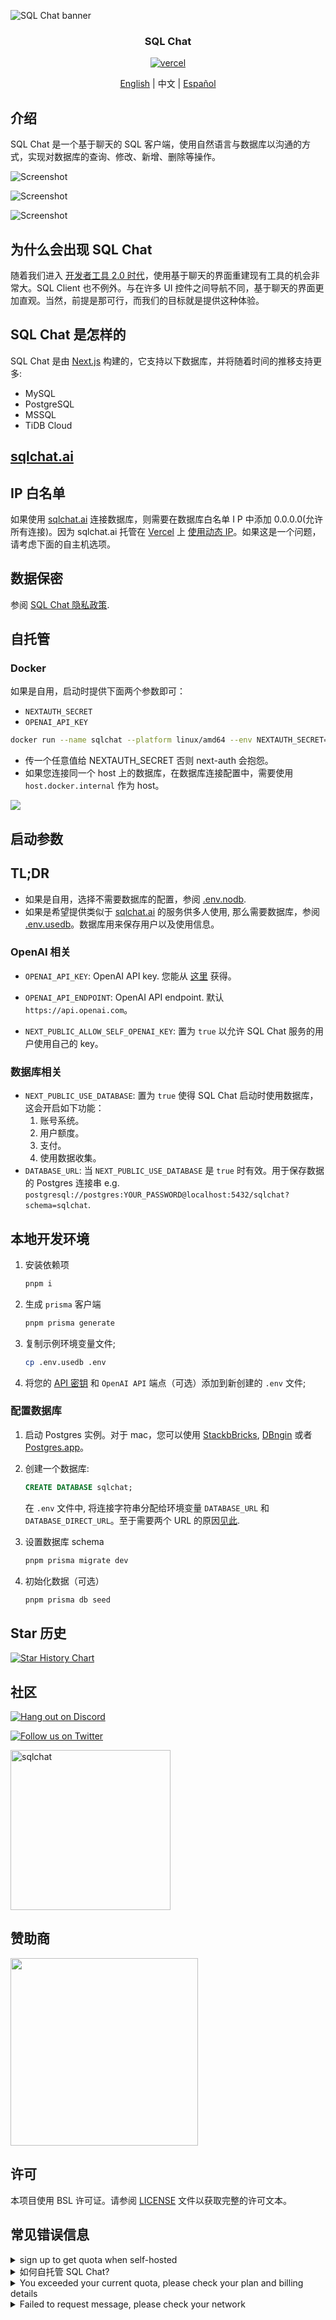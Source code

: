 ![SQL Chat banner](https://raw.githubusercontent.com/sqlchat/sqlchat/main/public/banner.webp)

<div align="center">
  <h3>SQL Chat</h3>
  <a href="https://vercel.com/new/clone?repository-url=https%3A%2F%2Fgithub.com%2Fsqlchat%2Fsqlchat&env=OPENAI_API_KEY">
    <img src="https://img.shields.io/badge/deploy%20on-Vercel-brightgreen.svg?style=for-the-badge&logo=vercel" alt="vercel">
  </a>
  <p><a href="README.md">English</a> | 中文 | <a href="README.es-ES.md">Español</a></p>
</div>

## 介绍

SQL Chat 是一个基于聊天的 SQL 客户端，使用自然语言与数据库以沟通的方式，实现对数据库的查询、修改、新增、删除等操作。

![Screenshot](https://raw.githubusercontent.com/sqlchat/sqlchat/main/public/screenshot1.webp)

![Screenshot](https://raw.githubusercontent.com/sqlchat/sqlchat/main/public/screenshot2.webp)

![Screenshot](https://raw.githubusercontent.com/sqlchat/sqlchat/main/public/screenshot3.webp)

## 为什么会出现 SQL Chat

随着我们进入 [开发者工具 2.0 时代](https://www.sequoiacap.com/article/ai-powered-developer-tools/)，使用基于聊天的界面重建现有工具的机会非常大。SQL Client 也不例外。与在许多 UI 控件之间导航不同，基于聊天的界面更加直观。当然，前提是那可行，而我们的目标就是提供这种体验。

## SQL Chat 是怎样的

SQL Chat 是由 [Next.js](https://nextjs.org/) 构建的，它支持以下数据库，并将随着时间的推移支持更多:

- MySQL
- PostgreSQL
- MSSQL
- TiDB Cloud

## [sqlchat.ai](https://sqlchat.ai)

## IP 白名单

如果使用 [sqlchat.ai](https://sqlchat.ai) 连接数据库，则需要在数据库白名单 I P 中添加 0.0.0.0(允许所有连接)。因为 sqlchat.ai 托管在 [Vercel](https://vercel.com/) 上 [使用动态 IP](https://vercel.com/guides/how-to-allowlist-deployment-ip-address)。如果这是一个问题，请考虑下面的自主机选项。

## 数据保密

参阅 [SQL Chat 隐私政策](https://sqlchat.ai/privacy).

## 自托管

### Docker

如果是自用，启动时提供下面两个参数即可：

- `NEXTAUTH_SECRET`
- `OPENAI_API_KEY`

```bash
docker run --name sqlchat --platform linux/amd64 --env NEXTAUTH_SECRET="$(openssl rand -hex 5)" --env OPENAI_API_KEY=<<YOUR OPENAI KEY>> -p 3000:3000 --hostname localhost sqlchat/sqlchat
```

- 传一个任意值给 NEXTAUTH_SECRET 否则 next-auth 会抱怨。
- 如果您连接同一个 host 上的数据库，在数据库连接配置中，需要使用 `host.docker.internal` 作为 host。

<img src="https://raw.githubusercontent.com/sqlchat/sqlchat/main/docs/docker-connection-setting.webp" />

## 启动参数

## TL;DR

- 如果是自用，选择不需要数据库的配置，参阅 [.env.nodb](https://github.com/sqlchat/sqlchat/blob/main/.env.nodb).
- 如果是希望提供类似于 [sqlchat.ai](https://sqlchat.ai) 的服务供多人使用, 那么需要数据库，参阅 [.env.usedb](https://github.com/sqlchat/sqlchat/blob/main/.env.usedb)。数据库用来保存用户以及使用信息。

### OpenAI 相关

- `OPENAI_API_KEY`: OpenAI API key. 您能从 [这里](https://beta.openai.com/docs/developer-quickstart/api-keys) 获得。

- `OPENAI_API_ENDPOINT`: OpenAI API endpoint. 默认 `https://api.openai.com`。

- `NEXT_PUBLIC_ALLOW_SELF_OPENAI_KEY`: 置为 `true` 以允许 SQL Chat 服务的用户使用自己的 key。

### 数据库相关

- `NEXT_PUBLIC_USE_DATABASE`: 置为 `true` 使得 SQL Chat 启动时使用数据库，这会开启如下功能：
  1. 账号系统。
  1. 用户额度。
  1. 支付。
  1. 使用数据收集。
- `DATABASE_URL`: 当 `NEXT_PUBLIC_USE_DATABASE` 是 `true` 时有效。用于保存数据的 Postgres 连接串 e.g. `postgresql://postgres:YOUR_PASSWORD@localhost:5432/sqlchat?schema=sqlchat`.

## 本地开发环境

1. 安装依赖项

   ```bash
   pnpm i
   ```

1. 生成 `prisma` 客户端

   ```bash
   pnpm prisma generate
   ```

1. 复制示例环境变量文件;

   ```bash
   cp .env.usedb .env
   ```

1. 将您的 [API 密钥](https://platform.openai.com/account/api-keys) 和 `OpenAI API` 端点（可选）添加到新创建的 `.env` 文件;

### 配置数据库

1. 启动 Postgres 实例。对于 mac，您可以使用 [StackbBricks](https://stackbricks.app/), [DBngin](https://dbngin.com/) 或者 [Postgres.app](https://postgresapp.com/)。

1. 创建一个数据库:

   ```sql
   CREATE DATABASE sqlchat;
   ```

   在 `.env` 文件中, 将连接字符串分配给环境变量 `DATABASE_URL` 和 `DATABASE_DIRECT_URL`。至于需要两个 URL 的原因[见此](https://www.prisma.io/docs/data-platform/data-proxy/prisma-cli-with-data-proxy#set-a-direct-database-connection-url-in-your-prisma-schema).

1. 设置数据库 schema

   ```bash
   pnpm prisma migrate dev
   ```

1. 初始化数据（可选）

   ```bash
   pnpm prisma db seed
   ```

## Star 历史

[![Star History Chart](https://api.star-history.com/svg?repos=sqlchat/sqlchat&type=Date)](https://star-history.com/#sqlchat/sqlchat&Date)

## 社区

[![Hang out on Discord](https://img.shields.io/badge/%20-Hang%20out%20on%20Discord-5865F2?style=for-the-badge&logo=discord&labelColor=EEEEEE)](https://discord.gg/z6kakemDjm)

[![Follow us on Twitter](https://img.shields.io/badge/Follow%20us%20on%20Twitter-1DA1F2?style=for-the-badge&logo=twitter&labelColor=EEEEEE)](https://twitter.com/Bytebase)

<img width="256" src="https://raw.githubusercontent.com/sqlchat/sqlchat/main/public/wechat-qrcode.webp" alt="sqlchat">

## 赞助商

<p>
  <a href="https://www.bytebase.com">
    <img src="https://raw.githubusercontent.com/sqlchat/sqlchat/main/public/bytebase.webp" width=300>
  </a>
</p>

## 许可

本项目使用 BSL 许可证。请参阅 [LICENSE](LICENSE) 文件以获取完整的许可文本。

## 常见错误信息

<details><summary>sign up to get quota when self-hosted </summary>
<p>

看这个 [issue](https://github.com/sqlchat/sqlchat/issues/141).

</p>
</details>


<details><summary>如何自托管 SQL Chat?</summary>
<p>

- 您可以一键将 `SQL Chat` 部署到 `Vercel`

  <a href="https://vercel.com/new/clone?repository-url=https%3A%2F%2Fgithub.com%2Fsqlchat%2Fsqlchat&env=OPENAI_API_KEY"><img src="https://img.shields.io/badge/deploy%20on-Vercel-brightgreen.svg?style=for-the-badge&logo=vercel" alt="vercel"></a>

- 您可以在几秒钟内使用 `Docker` 部署 `SQL Chat`

  ```bash
  docker run --name sqlchat --platform linux/amd64 -p 3000:3000 sqlchat/sqlchat
  ```

</p>
</details>

<details><summary>You exceeded your current quota, please check your plan and billing details</summary>
<p>

![openai quota](https://raw.githubusercontent.com/sqlchat/sqlchat/main/public/error-exceed-openai-quota.webp)

这个表示你自己提供的 OpenAI Key 的 Quota 没有了。请查看自己的 [OpenAI 账号](https://platform.openai.com/account/api-keys)。

</p>
</details>


<details><summary>Failed to request message, please check your network</summary>
<p>

![network error](https://raw.githubusercontent.com/sqlchat/sqlchat/main/public/error-network.webp)

请确保您有一个稳定的网络连接，可以访问 OpenAI API 端点。

```bash
ping api.openai.com
```

如果您无法访问 OpenAI API 端点，您可以尝试在 UI 或环境变量中设置 `OPENAI_API_ENDPOINT`。

</p>
</details>
